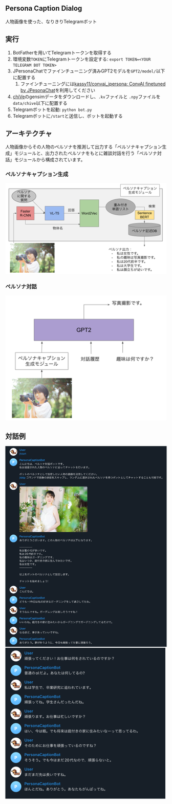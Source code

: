 ## Persona Caption Dialog

人物画像を使った、なりきりTelegramボット

## 実行

1. BotFatherを用いてTelegramトークンを取得する
2. 環境変数`TOKEN`にTelegramトークンを設定する: `export TOKEN=<YOUR TELEGRAM BOT TOKEN>`
3. JPersonaChatでファインチューニング済みGPT2モデルを`GPT2/model/`以下に配置する
   1. ファインチューニングには[kassy11/convai_jpersona: ConvAI finetuned by JPesonaChat](https://github.com/kassy11/convai_jpersona)を利用してください
4. [chiVe](https://github.com/WorksApplications/chiVe)のgensimデータをダウンロードし、`.kv`ファイルと `.npy`ファイルを`data/chive`以下に配置する
5. Telegramボットを起動: `python bot.py`
6. Telegramボットに`/start`と送信し、ボットを起動する

## アーキテクチャ

人物画像からその人物のペルソナを推測して出力する「ペルソナキャプション生成」モジュールと、出力されたペルソナをもとに雑談対話を行う「ペルソナ対話」モジュールから構成されています。

### ペルソナキャプション生成

<img src="./images/persona_caption.png" title="ペルソナキャプション生成" width="800">

### ペルソナ対話

<img src="./images/persona_dialog.png" title="ペルソナ対話" width="800">

## 対話例

<img src="./images/chat_example1.png" title="対話例1" width="700">
<img src="./images/chat_example2.png" title="対話例2" width="500">
